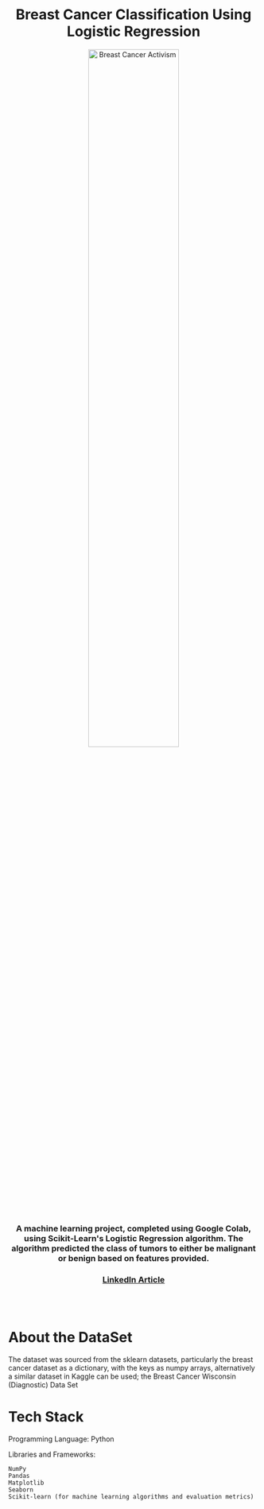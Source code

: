 
<h1 align="center">Breast Cancer Classification Using Logistic Regression</h1>


  <p align="center">
  <img src="https://static.toiimg.com/thumb/width-350,height-197,imgsize-7096,msid-94223364/94223364.jpg"
       alt="Breast Cancer Activism" width="60%" />
</p>
<h3 align="center" >A machine learning project, completed using Google Colab, using Scikit-Learn's Logistic Regression algorithm.
The algorithm predicted the class of tumors to either be malignant or benign based on features provided.</h3>
<h3 align="center"><a href="https://www.linkedin.com/pulse/breast-cancer-classification-using-logistic-tafadzwa-chigwada-jol7f">LinkedIn Article</a></h3>

<br>
<br>
  
<h1 align="left">About the DataSet</h1>
<p align="left">The dataset was sourced from the sklearn datasets, particularly the breast cancer dataset as a dictionary, with the keys as numpy arrays, alternatively a similar dataset in Kaggle can be used; the Breast Cancer Wisconsin (Diagnostic) Data Set</p>
  
 

<h1 align="left">Tech Stack</h1>
<p>Programming Language: Python
<p>Libraries and Frameworks:</p>

    NumPy
    Pandas
    Matplotlib
    Seaborn
    Scikit-learn (for machine learning algorithms and evaluation metrics)

